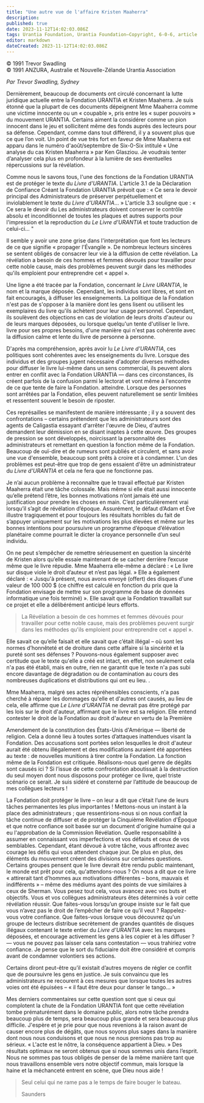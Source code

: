 ```yaml
---
title: "Une autre vue de l'affaire Kristen Maaherra"
description: 
published: true
date: 2023-11-12T14:02:03.086Z
tags: Urantia Foundation, Urantia Foundation—Copyright, 6-0-6, article
editor: markdown
dateCreated: 2023-11-12T14:02:03.086Z
---
```



<p class="v-card v-sheet theme--light grey lighten-3 px-2 py-1">© 1991 Trevor Swadling<br>© 1991 ANZURA, Australie et Nouvelle-Zélande Urantia Association</p>


_Par Trevor Swadling, Sydney_

Dernièrement, beaucoup de documents ont circulé concernant la lutte juridique actuelle entre la Fondation URANTIA et Kristen Maaherra. Je suis étonné que la plupart de ces documents dépeignent Mme Maaherra comme une victime innocente ou un « coupable », pris entre les « super pouvoirs » du mouvement URANTIA. Certains aiment la considérer comme un pion innocent dans le jeu et sollicitent même des fonds auprès des lecteurs pour sa défense. Cependant, comme dans tout différend, il y a souvent plus que ce que l’on voit. Un point de vue très fort en faveur de Mme Maaherra est apparu dans le numéro d'août/septembre de Six-0-Six intitulé « Une analyse du cas Kristen Maaherra » par Ken Glasziou. Je voudrais tenter d’analyser cela plus en profondeur à la lumière de ses éventuelles répercussions sur la révélation.

Comme nous le savons tous, l'une des fonctions de la Fondation URANTIA est de protéger le texte du _Livre d'URANTIA_. L'article 3.1 de la Déclaration de Confiance Créant la Fondation URANTIA prévoit que : « Ce sera le devoir principal des Administrateurs de préserver perpétuellement et inviolablement le texte du _Livre d'URANTIA_... » L'article 3.3 souligne que : « Ce sera le devoir du Les administrateurs doivent conserver le contrôle absolu et inconditionnel de toutes les plaques et autres supports pour l'impression et la reproduction du _Le Livre d'URANTIA_ et toute traduction de celui-ci... "

Il semble y avoir une zone grise dans l'interprétation que font les lecteurs de ce que signifie « propager l'Évangile ». De nombreux lecteurs sincères se sentent obligés de consacrer leur vie à la diffusion de cette révélation. La révélation a besoin de ces hommes et femmes dévoués pour travailler pour cette noble cause, mais des problèmes peuvent surgir dans les méthodes qu'ils emploient pour entreprendre cet « appel ».

Une ligne a été tracée par la Fondation, concernant _le Livre URANTIA_, le nom et la marque déposée. Cependant, les individus sont libres, et sont en fait encouragés, à diffuser les enseignements. La politique de la Fondation n'est pas de s'opposer à la manière dont les gens lisent ou utilisent les exemplaires du livre qu'ils achètent pour leur usage personnel. Cependant, ils soulèvent des objections en cas de violation de leurs droits d'auteur ou de leurs marques déposées, ou lorsque quelqu'un tente d'utiliser le livre. livre pour ses propres besoins, d'une manière qui n'est pas cohérente avec la diffusion calme et lente du livre de personne à personne.

D'après ma compréhension, après avoir lu _Le Livre d'URANTIA_, ces politiques sont cohérentes avec les enseignements du livre. Lorsque des individus et des groupes jugent nécessaire d'adopter diverses méthodes pour diffuser le livre lui-même dans un sens commercial, ils peuvent alors entrer en conflit avec la Fondation URANTIA — dans ces circonstances, ils créent parfois de la confusion parmi le lectorat et vont même à l'encontre de ce que tente de faire la Fondation. atteindre. Lorsque des personnes sont arrêtées par la Fondation, elles peuvent naturellement se sentir limitées et ressentent souvent le besoin de riposter.

Ces représailles se manifestent de manière intéressante ; il y a souvent des confrontations – certains prétendent que les administrateurs sont des agents de Caligastia essayant d'arrêter l'œuvre de Dieu, d'autres demandent leur démission en se disant inaptes à cette œuvre. Des groupes de pression se sont développés, noircissant la personnalité des administrateurs et remettant en question la fonction même de la Fondation. Beaucoup de ouï-dire et de rumeurs sont publiés et circulent, et sans avoir une vue d'ensemble, beaucoup sont prêts à croire et à condamner. L'un des problèmes est peut-être que trop de gens essaient d'être un administrateur du _Livre d'URANTIA_ et cela ne fera que ne fonctionne pas.

Je n’ai aucun problème à reconnaître que le travail effectué par Kristen Maaherra était une tâche colossale. Mais même si elle était aussi innocente qu’elle prétend l’être, les bonnes motivations n’ont jamais été une justification pour prendre les choses en main. C’est particulièrement vrai lorsqu’il s’agit de révélation d’époque. Assurément, le défaut d’Adam et Ève illustre tragiquement et pour toujours les résultats horribles du fait de s’appuyer uniquement sur les motivations les plus élevées et même sur les bonnes intentions pour poursuivre un programme d’époque d’élévation planétaire comme pourrait le dicter la croyance personnelle d’un seul individu.

On ne peut s’empêcher de remettre sérieusement en question la sincérité de Kristen alors qu’elle essaie maintenant de se cacher derrière l’excuse même que le livre répudie. Mme Maaherra elle-même a déclaré : « Le livre sur disque viole le droit d’auteur et n’est pas légal. » Elle a également déclaré : « Jusqu'à présent, nous avons envoyé (offert) des disques d'une valeur de 100 000 $ (ce chiffre est calculé en fonction du prix que la Fondation envisage de mettre sur son programme de base de données informatique une fois terminé) ». Elle savait que la Fondation travaillait sur ce projet et elle a délibérément anticipé leurs efforts.

> La Révélation a besoin de ces hommes et femmes dévoués pour travailler pour cette noble cause, mais des problèmes peuvent surgir dans les méthodes qu'ils emploient pour entreprendre cet « appel ».

Elle savait ce qu’elle faisait et elle savait que c’était illégal – où sont les normes d’honnêteté et de droiture dans cette affaire si la sincérité et la pureté sont ses défenses ? Pouvons-nous également supposer avec certitude que le texte qu'elle a créé est intact, en effet, non seulement cela n'a pas été établi, mais en outre, rien ne garantit que le texte n'a pas subi encore davantage de dégradation ou de contamination au cours des nombreuses duplications et distributions qui ont eu lieu. .

Mme Maaherra, malgré ses actes répréhensibles conscients, n'a pas cherché à réparer les dommages qu'elle et d'autres ont causés, au lieu de cela, elle affirme que _Le Livre d'URANTIA_ ne devrait pas être protégé par les lois sur le droit d'auteur, affirmant que le livre est sa religion. Elle entend contester le droit de la Fondation au droit d'auteur en vertu de la Première

Amendement de la constitution des États-Unis d'Amérique — liberté de religion. Cela a donné lieu à toutes sortes d’attaques inattendues visant la Fondation. Des accusations sont portées selon lesquelles le droit d'auteur aurait été obtenu illégalement et des modifications auraient été apportées au texte : de nouvelles munitions à tirer contre la Fondation. La fonction même de la Fondation est critiquée. Réalisons-nous quel genre de dégâts sont causés ici ? Si l’issue de cette confrontation aboutissait à la destruction du seul moyen dont nous disposons pour protéger ce livre, quel triste scénario ce serait. Je suis sidéré et consterné par l’attitude de beaucoup de mes collègues lecteurs !

La Fondation doit protéger le livre – on leur a dit que c’était l’une de leurs tâches permanentes les plus importantes ! Mettons-nous un instant à la place des administrateurs ; que ressentirions-nous si on nous confiait la tâche continue de diffuser et de protéger la Cinquième Révélation d'Époque et que notre confiance soit basée sur un document d'origine humaine qui a eu l'approbation de la Commission Révélation. Quelle responsabilité à assumer en connaissant vos imperfections et vos défauts et ceux de vos semblables. Cependant, étant dévoué à votre tâche, vous affrontez avec courage les défis qui vous attendent chaque jour. De plus en plus, des éléments du mouvement créent des divisions sur certaines questions. Certains groupes pensent que le livre devrait être rendu public maintenant, le monde est prêt pour cela, qu'attendons-nous ? On nous a dit que ce livre « attirerait tant d’hommes aux motivations différentes – bons, mauvais et indifférents » – même des médiums ayant des points de vue similaires à ceux de Sherman. Vous pesez tout cela, vous avancez avec vos buts et objectifs. Vous et vos collègues administrateurs êtes déterminés à voir cette révélation réussir. Que faites-vous lorsqu’un groupe insiste sur le fait que vous n’avez pas le droit de l’empêcher de faire ce qu’il veut ? Rappelez-vous votre confiance. Que faites-vous lorsque vous découvrez qu'un groupe de lecteurs distribue secrètement de grandes quantités de disques illégaux contenant le texte entier du _Livre d'URANTIA_ avec les marques déposées, et encourage activement les gens à les copier et à les diffuser ? — vous ne pouvez pas laisser cela sans contestation — vous trahiriez votre confiance. Je pense que le sort du fiduciaire doit être considéré et compris avant de condamner volontiers ses actions.

Certains diront peut-être qu’il existait d’autres moyens de régler ce conflit que de poursuivre les gens en justice. Je suis convaincu que les administrateurs ne recourent à ces mesures que lorsque toutes les autres voies ont été épuisées – « il faut être deux pour danser le tango... »

Mes derniers commentaires sur cette question sont que si ceux qui complotent la chute de la Fondation URANTIA font que cette révélation tombe prématurément dans le domaine public, alors notre tâche prendra beaucoup plus de temps, sera beaucoup plus grande et sera beaucoup plus difficile. J'espère et je prie pour que nous revenions à la raison avant de causer encore plus de dégâts, que nous soyons plus sages dans la manière dont nous nous conduisons et que nous ne nous prenions pas trop au sérieux. « L'acte est le nôtre, la conséquence appartient à Dieu. » Des résultats optimaux ne seront obtenus que si nous sommes unis dans l’esprit. Nous ne sommes pas tous obligés de penser de la même manière tant que nous travaillons ensemble vers notre objectif commun, mais lorsque la haine et la méchanceté entrent en scène, que Dieu nous aide !

> Seul celui qui ne rame pas a le temps de faire bouger le bateau.
> 
> Saunders

